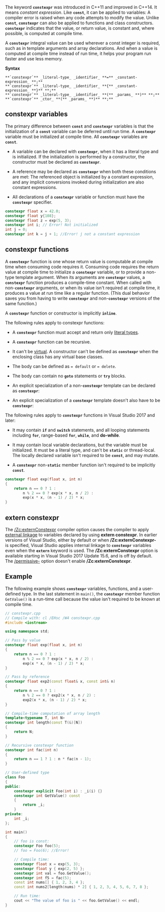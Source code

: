 The keyword **`constexpr`** was introduced in C++11 and improved in C++14. It means _constant expression_. Like **`const`**, it can be applied to variables: A compiler error is raised when any code attempts to modify the value. Unlike **`const`**, **`constexpr`** can also be applied to functions and class constructors. **`constexpr`** indicates that the value, or return value, is constant and, where possible, is computed at compile time.

A **`constexpr`** integral value can be used wherever a const integer is required, such as in template arguments and array declarations. And when a value is computed at compile time instead of run time, it helps your program run faster and use less memory.


**Syntax**
```
**`constexpr`** _literal-type_ _identifier_ **=** _constant-expression_ **;**  
**`constexpr`** _literal-type_ _identifier_ **{** _constant-expression_ **}** **;**  
**`constexpr`** _literal-type_ _identifier_ **(** _params_ **)** **;**  
**`constexpr`** _ctor_ **(** _params_ **)** **;**
```

## constexpr variables

The primary difference between **`const`** and **`constexpr`** variables is that the initialization of a **`const`** variable can be deferred until run time. A **`constexpr`** variable must be initialized at compile time. All **`constexpr`** variables are **`const`**.

-   A variable can be declared with **`constexpr`**, when it has a literal type and is initialized. If the initialization is performed by a constructor, the constructor must be declared as **`constexpr`**.
    
-   A reference may be declared as **`constexpr`** when both these conditions are met: The referenced object is initialized by a constant expression, and any implicit conversions invoked during initialization are also constant expressions.
    
-   All declarations of a **`constexpr`** variable or function must have the **`constexpr`** specifier.

```c++
constexpr float x = 42.0;
constexpr float y{108};
constexpr float z = exp(5, 3);
constexpr int i; // Error! Not initialized
int j = 0;
constexpr int k = j + 1; //Error! j not a constant expression
```

## constexpr functions

A **`constexpr`** function is one whose return value is computable at compile time when consuming code requires it. Consuming code requires the return value at compile time to initialize a **`constexpr`** variable, or to provide a non-type template argument. When its arguments are **`constexpr`** values, a **`constexpr`** function produces a compile-time constant. When called with non-**`constexpr`** arguments, or when its value isn't required at compile time, it produces a value at run time like a regular function. (This dual behavior saves you from having to write **`constexpr`** and non-**`constexpr`** versions of the same function.)

A **`constexpr`** function or constructor is implicitly **`inline`**.

The following rules apply to constexpr functions:

-   A **`constexpr`** function must accept and return only [literal types](https://docs.microsoft.com/en-us/cpp/cpp/trivial-standard-layout-and-pod-types?view=msvc-160#literal_types).
    
-   A **`constexpr`** function can be recursive.
    
-   It can't be [virtual](https://docs.microsoft.com/en-us/cpp/cpp/virtual-cpp?view=msvc-160). A constructor can't be defined as **`constexpr`** when the enclosing class has any virtual base classes.
    
-   The body can be defined as `= default` or `= delete`.
    
-   The body can contain no **`goto`** statements or **`try`** blocks.
    
-   An explicit specialization of a non-**`constexpr`** template can be declared as **`constexpr`**:
    
-   An explicit specialization of a **`constexpr`** template doesn't also have to be **`constexpr`**:
    

The following rules apply to **`constexpr`** functions in Visual Studio 2017 and later:

-   It may contain **`if`** and **`switch`** statements, and all looping statements including **`for`**, range-based **`for`**, **`while`**, and **do-while**.
    
-   It may contain local variable declarations, but the variable must be initialized. It must be a literal type, and can't be **`static`** or thread-local. The locally declared variable isn't required to be **`const`**, and may mutate.
    
-   A **`constexpr`** non-**`static`** member function isn't required to be implicitly **`const`**.
    



```c++
constexpr float exp(float x, int n)
{
    return n == 0 ? 1 :
        n % 2 == 0 ? exp(x * x, n / 2) :
        exp(x * x, (n - 1) / 2) * x;
}
```

## extern constexpr

The [/Zc:externConstexpr](https://docs.microsoft.com/en-us/cpp/build/reference/zc-externconstexpr?view=msvc-160) compiler option causes the compiler to apply [external linkage](https://docs.microsoft.com/en-us/cpp/c-language/external-linkage?view=msvc-160) to variables declared by using **extern constexpr**. In earlier versions of Visual Studio, either by default or when **/Zc:externConstexpr-** is specified, Visual Studio applies internal linkage to **`constexpr`** variables even when the **`extern`** keyword is used. The **/Zc:externConstexpr** option is available starting in Visual Studio 2017 Update 15.6, and is off by default. The [/permissive-](https://docs.microsoft.com/en-us/cpp/build/reference/permissive-standards-conformance?view=msvc-160) option doesn't enable **/Zc:externConstexpr**.

## [](https://docs.microsoft.com/en-us/cpp/cpp/constexpr-cpp?view=msvc-160#example)Example

The following example shows **`constexpr`** variables, functions, and a user-defined type. In the last statement in `main()`, the **`constexpr`** member function `GetValue()` is a run-time call because the value isn't required to be known at compile time.

```c++
// constexpr.cpp
// Compile with: cl /EHsc /W4 constexpr.cpp
#include <iostream>

using namespace std;

// Pass by value
constexpr float exp(float x, int n)
{
    return n == 0 ? 1 :
        n % 2 == 0 ? exp(x * x, n / 2) :
        exp(x * x, (n - 1) / 2) * x;
}

// Pass by reference
constexpr float exp2(const float& x, const int& n)
{
    return n == 0 ? 1 :
        n % 2 == 0 ? exp2(x * x, n / 2) :
        exp2(x * x, (n - 1) / 2) * x;
}

// Compile-time computation of array length
template<typename T, int N>
constexpr int length(const T(&)[N])
{
    return N;
}

// Recursive constexpr function
constexpr int fac(int n)
{
    return n == 1 ? 1 : n * fac(n - 1);
}

// User-defined type
class Foo
{
public:
    constexpr explicit Foo(int i) : _i(i) {}
    constexpr int GetValue() const
    {
        return _i;
    }
private:
    int _i;
};

int main()
{
    // foo is const:
    constexpr Foo foo(5);
    // foo = Foo(6); //Error!

    // Compile time:
    constexpr float x = exp(5, 3);
    constexpr float y { exp(2, 5) };
    constexpr int val = foo.GetValue();
    constexpr int f5 = fac(5);
    const int nums[] { 1, 2, 3, 4 };
    const int nums2[length(nums) * 2] { 1, 2, 3, 4, 5, 6, 7, 8 };

    // Run time:
    cout << "The value of foo is " << foo.GetValue() << endl;
}
```
